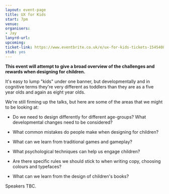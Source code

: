 ```yaml
---
layout: event-page
title: UX for Kids
start: 7pm
venue: 
organisers: 
- Jay
lanyrd-url: 
upcoming:
ticket-link: https://www.eventbrite.co.uk/e/ux-for-kids-tickets-15454086589
stub: yes
---
```


**This event will attempt to give a broad overview of the challenges and rewards when designing for children.** 

It's easy to lump "kids" under one banner, but developmentally and in cognitive terms they're very different as toddlers than they are as a five year olds and again as eight year olds.

We're still firming up the talks, but here are some of the areas that we might to be looking at:

  * Do we need to design differently for different age-groups? What developmental changes need to be considered?

  * What common mistakes do people make when designing for children?

  * What can we learn from traditional games and gameplay?

  * What psychological techniques can help us engage children?

  * Are there specific rules we should stick to when writing copy, choosing colours and typefaces?

  * What can we learn from the design of children's books?
  
Speakers TBC.
